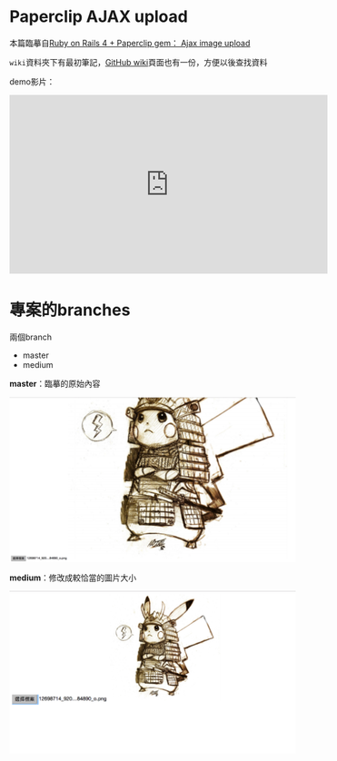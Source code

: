 # Paperclip AJAX upload

本篇臨摹自[Ruby on Rails 4 + Paperclip gem： Ajax image upload](http://1c7.me/2016/07/17/ajax-image-upload-with-rails-paperclip.html)

`wiki`資料夾下有最初筆記，[GitHub wiki](https://github.com/NickWarm/paperclip_AJAX_upload_WG/wiki)頁面也有一份，方便以後查找資料

demo影片：

<iframe width="560" height="315" src="https://www.youtube.com/embed/xYiZ-b74KaQ" frameborder="0" allowfullscreen></iframe>


# 專案的branches
兩個branch
- master
- medium

**master**：臨摹的原始內容

![](./wiki/img/pika_original.png)

**medium**：修改成較恰當的圖片大小

![](./wiki/img/pika_medium.png)
